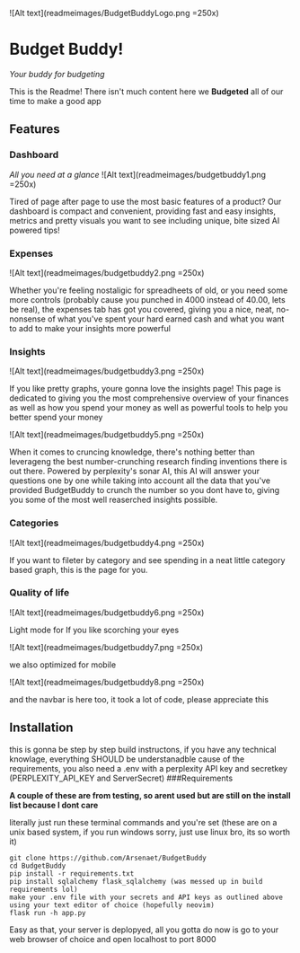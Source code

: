 ![Alt text](readmeimages/BudgetBuddyLogo.png =250x)

# Budget Buddy!
*Your buddy for budgeting*

This is the Readme! There isn't much content here we **Budgeted** all of our time to make a good app

## Features
### Dashboard
*All you need at a glance*
![Alt text](readmeimages/budgetbuddy1.png =250x)

Tired of page after page to use the most basic features of a product? Our dashboard is compact and convenient, providing fast and easy insights, metrics and pretty visuals you want to see including unique, bite sized AI powered tips! 

### Expenses
![Alt text](readmeimages/budgetbuddy2.png =250x)

Whether you're feeling nostaligic for spreadheets of old, or you need some more controls (probably cause you punched in 4000 instead of 40.00, lets be real), the expenses tab has got you covered, giving you a nice, neat, no-nonsense of what you've spent your hard earned cash and what you want to add to make your insights more powerful

### Insights
![Alt text](readmeimages/budgetbuddy3.png =250x)

If you like pretty graphs, youre gonna love the insights page! This page is dedicated to giving you the most comprehensive overview of your finances as well as how you spend your money as well as powerful tools to help you better spend your money

![Alt text](readmeimages/budgetbuddy5.png =250x)

When it comes to cruncing knowledge, there's nothing better than leverageng the best number-crunching research finding inventions there is out there. Powered by perplexity's sonar AI, this AI will answer your questions one by one while taking into account all the data that you've provided BudgetBuddy to crunch the number so you dont have to, giving you some of the most well reaserched insights possible.

### Categories
![Alt text](readmeimages/budgetbuddy4.png =250x)

If you want to fileter by category and see spending in a neat little category based graph, this is the page for you.

### Quality of life
![Alt text](readmeimages/budgetbuddy6.png =250x)

Light mode for If you like scorching your eyes

![Alt text](readmeimages/budgetbuddy7.png =250x)

we also optimized for mobile 

![Alt text](readmeimages/budgetbuddy8.png =250x)

and the navbar is here too, it took a lot of code, please appreciate this

## Installation
this is gonna be step by step build instructons, if you have any technical knowlage, everything SHOULD be understanadble cause of the requirements, you also need a .env with a perplexity API key and secretkey (PERPLEXITY_API_KEY and ServerSecret)
###Requirements

**A couple of these are from testing, so arent used but are still on the install list because I dont care**

literally just run these terminal commands and you're set (these are on a unix based system, if you run windows sorry, just use linux bro, its so worth it)
```
git clone https://github.com/Arsenaet/BudgetBuddy
cd BudgetBuddy
pip install -r requirements.txt
pip install sqlalchemy flask_sqlalchemy (was messed up in build requirements lol)
make your .env file with your secrets and API keys as outlined above using your text editor of choice (hopefully neovim)
flask run -h app.py
```
Easy as that, your server is deplopyed, all you gotta do now is go to your web browser of choice and open localhost to port 8000 
